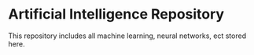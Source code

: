 # Artificial Intelligence Repository
This repository includes all machine learning, neural networks, ect stored here.
